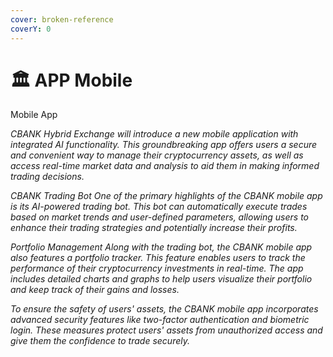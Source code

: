 ```yaml
---
cover: broken-reference
coverY: 0
---
```


# 🏛 APP Mobile

Mobile App&#x20;

_CBANK Hybrid Exchange will introduce a new mobile application with integrated AI functionality. This groundbreaking app offers users a secure and convenient way to manage their cryptocurrency assets, as well as access real-time market data and analysis to aid them in making informed trading decisions._

_CBANK Trading Bot One of the primary highlights of the CBANK mobile app is its AI-powered trading bot. This bot can automatically execute trades based on market trends and user-defined parameters, allowing users to enhance their trading strategies and potentially increase their profits._

_Portfolio Management Along with the trading bot, the CBANK mobile app also features a portfolio tracker. This feature enables users to track the performance of their cryptocurrency investments in real-time. The app includes detailed charts and graphs to help users visualize their portfolio and keep track of their gains and losses._

_To ensure the safety of users' assets, the CBANK mobile app incorporates advanced security features like two-factor authentication and biometric login. These measures protect users' assets from unauthorized access and give them the confidence to trade securely._
